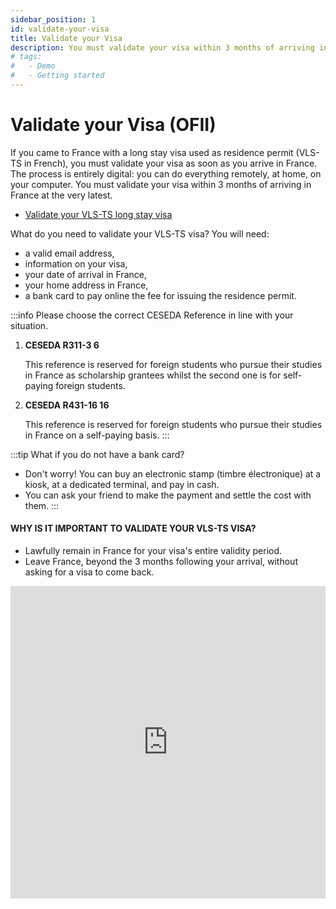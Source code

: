 ```yaml
---
sidebar_position: 1
id: validate-your-visa
title: Validate your Visa
description: You must validate your visa within 3 months of arriving in France at the very latest.
# tags:
#   - Demo
#   - Getting started
---
```


# Validate your Visa (OFII)

If you came to France with a long stay visa used as residence permit (VLS-TS in French), you must validate your visa as soon as you arrive in France. The process is entirely digital: you can do everything remotely, at home, on your computer. You must validate your visa within 3 months of arriving in France at the very latest.

- [Validate your VLS-TS long stay visa](https://administration-etrangers-en-france.interieur.gouv.fr/particuliers/#/vls-ts/demarches/etape/numero-visa)

What do you need to validate your VLS-TS visa?
You will need:

- a valid email address,
- information on your visa,
- your date of arrival in France,
- your home address in France,
- a bank card to pay online the fee for issuing the residence permit.

:::info
Please choose the correct CESEDA Reference in line with your situation.

1. **CESEDA R311-3 6**

   This reference is reserved for foreign students who pursue their studies in France as scholarship grantees whilst the second one is for self-paying foreign students.

2. **CESEDA R431-16 16**

   This reference is reserved for foreign students who pursue their studies in France on a self-paying basis.
   :::

:::tip
What if you do not have a bank card?<br/>

- Don't worry! You can buy an electronic stamp (timbre électronique) at a kiosk, at a dedicated terminal, and pay in cash.
- You can ask your friend to make the payment and settle the cost with them.
  :::

#### WHY IS IT IMPORTANT TO VALIDATE YOUR VLS-TS VISA?

- Lawfully remain in France for your visa's entire validity period.
- Leave France, beyond the 3 months following your arrival, without asking for a visa to come back.

<!-- ```jsx title="src/pages/my-react-page.js"
import React from "react";
import Layout from "@theme/Layout";

export default function MyReactPage() {
  return (
    <Layout>
      <h1>My React page</h1>
      <p>This is a React page</p>
    </Layout>
  );
}
``` -->

<iframe width="100%" height="500" 
  src="https://www.youtube.com/embed/-iGha_yqN04?si=JG12sb2aFx72kL_K" 
  title="YouTube video player" 
  frameborder="0" 
  allow="accelerometer; autoplay; clipboard-write; encrypted-media; gyroscope; picture-in-picture; web-share" 
  allowfullscreen>
</iframe>

